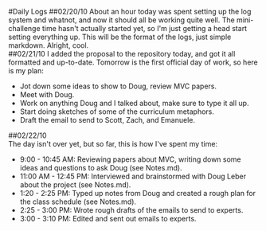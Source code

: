 #Daily Logs
##02/20/10
About an hour today was spent setting up the log system and whatnot, and now it should all be working quite well. The mini-challenge time hasn't actually started yet, so I'm just getting a head start setting everything up. This will be the format of the logs, just simple markdown. Alright, cool.  
##02/21/10
I added the proposal to the repository today, and got it all formatted and up-to-date. Tomorrow is the first official day of work, so here is my plan:

* Jot down some ideas to show to Doug, review MVC papers.  
* Meet with Doug.  
* Work on anything Doug and I talked about, make sure to type it all up.  
* Start doing sketches of some of the curriculum metaphors.  
* Draft the email to send to Scott, Zach, and Emanuele.  

##02/22/10  
The day isn't over yet, but so far, this is how I've spent my time:  

* 9:00 - 10:45 AM:  Reviewing papers about MVC, writing down some ideas and questions to ask Doug (see Notes.md).  
* 11:00 AM - 12:45 PM:  Interviewed and brainstormed with Doug Leber about the project (see Notes.md).  
* 1:20 - 2:25 PM:  Typed up notes from Doug and created a rough plan for the class schedule (see Notes.md).
* 2:25 - 3:00 PM:  Wrote rough drafts of the emails to send to experts.
* 3:00 - 3:10 PM:  Edited and sent out emails to experts.